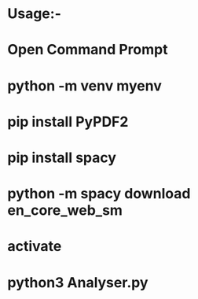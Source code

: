 # Usage:- 
# Open Command Prompt
# python -m venv myenv
# pip install PyPDF2
# pip install spacy
# python -m spacy download en_core_web_sm
# activate
# python3 Analyser.py
